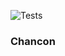 
![Tests](https://github.com/gjongenelen/chancon/actions/workflows/test.yml/badge.svg)

### Chancon
